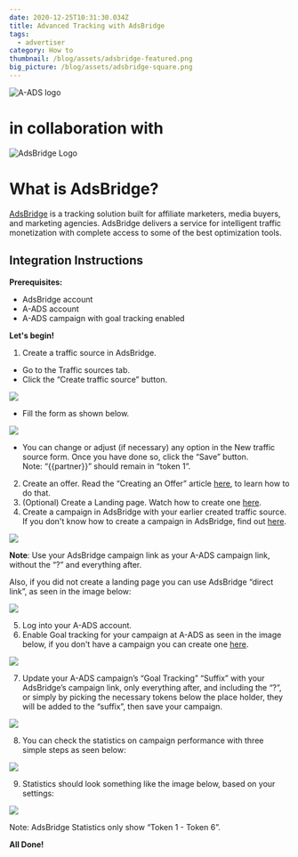 ```yaml
---
date: 2020-12-25T10:31:30.034Z
title: Advanced Tracking with AdsBridge
tags:
  - advertiser
category: How to
thumbnail: /blog/assets/adsbridge-featured.png
big_picture: /blog/assets/adsbridge-square.png
---
```

![](/blog/assets/a-ads-logo.png "A-ADS logo") 

# in collaboration with

![](/blog/assets/adsbridge-logo.png "AdsBridge Logo")

# What is AdsBridge?

[AdsBridge](https://www.adsbridge.com/) is a tracking solution built for affiliate marketers, media buyers, and marketing agencies. AdsBridge delivers a service for intelligent traffic monetization with complete access to some of the best optimization tools.

## Integration Instructions

**Prerequisites:**

* AdsBridge account
* A-ADS account
* A-ADS campaign with goal tracking enabled

**Let's begin!**

1. Create a traffic source in AdsBridge.

* Go to the Traffic sources tab.
* Click the “Create traffic source” button.

![](/blog/assets/adsbridge1-source.png)

* Fill the form as shown below.

![](/blog/assets/adsbridge2-traffic-source.png)

* You can change or adjust (if necessary) any option in the New traffic source form. Once you have done so, click the “Save” button. \
  Note: “{{partner}}” should remain in “token 1”.

2. Create an offer. Read the “Creating an Offer” article [here](https://www.adsbridge.com/guide/create-offer/), to learn how to do that.
3. (Optional) Create a Landing page. Watch how to create one [here](https://www.youtube.com/watch?v=7FLHUU1eyng).
4. Create a campaign in AdsBridge with your earlier created traffic source. If you don't know how to create a campaign in AdsBridge, find out [here](https://www.adsbridge.com/guide/create-campaign/).

![](/blog/assets/adsbridge3-campaign-created.png)

**Note**: Use your AdsBridge campaign link as your A-ADS campaign link, without the “?” and everything after.

Also, if you did not create a landing page you can use AdsBridge “direct link”, as seen in the image below:

![](/blog/assets/adsbridge4-directlink.png)

5. Log into your A-ADS account.
6. Enable Goal tracking for your campaign at A-ADS as seen in the image below, if you don't have a campaign you can create one [here](https://a-ads.com/campaigns/new).

![](/blog/assets/adsbridge51-goaltracking.png)

7. Update your A-ADS campaign’s “Goal Tracking” “Suffix” with your AdsBridge’s campaign link, only everything after, and including the “?”, or simply by picking the necessary tokens below the place holder, they will be added to the “suffix”, then save your campaign.

![](/blog/assets/adsbridge52-goaltracking.png)

8. You can check the statistics on campaign performance with three simple steps as seen below:

![](/blog/assets/adsbridge6-report.png)

9. Statistics should look something like the image below, based on your settings:

![](/blog/assets/adsbridge7-statistics.png)

Note: AdsBridge Statistics only show “Token 1 - Token 6”.

**All Done!**
